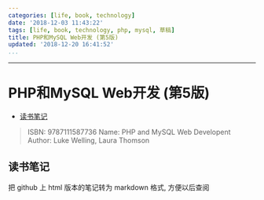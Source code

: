 ```yaml
---
categories: [life, book, technology]
date: '2018-12-03 11:43:22'
tags: [life, book, technology, php, mysql, 草稿]
title: PHP和MySQL Web开发 (第5版)
updated: '2018-12-20 16:41:52'
...
```

---
# PHP和MySQL Web开发 (第5版)

<!-- MarkdownTOC -->

- [读书笔记](#%E8%AF%BB%E4%B9%A6%E7%AC%94%E8%AE%B0)

<!-- /MarkdownTOC -->

> ISBN: 9787111587736
> Name: PHP and MySQL Web Developent
> Author: Luke Welling, Laura Thomson

<a id="%E8%AF%BB%E4%B9%A6%E7%AC%94%E8%AE%B0"></a>
## 读书笔记
把 github 上 html 版本的笔记转为 markdown 格式, 方便以后查阅
